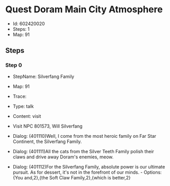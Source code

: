 # Quest Doram Main City Atmosphere

- Id: 602420020
- Steps: 1
- Map: 91

## Steps

### Step 0
- StepName:  Silverfang Family
- Map:  91
- Trace:  
- Type:  talk
- Content:  visit
- Visit NPC 801573, Will Silverfang

- Dialog: (401110)Well, I come from the most heroic family on Far Star Continent, the Silverfang Family.
- Dialog: (401111)All the cats from the Silver Teeth Family polish their claws and drive away Doram's enemies, meow.
- Dialog: (401112)For the Silverfang Family, absolute power is our ultimate pursuit. As for dessert, it's not in the forefront of our minds. - Options: {You and,2},{the Soft Claw Family,2},{which is better,2}


